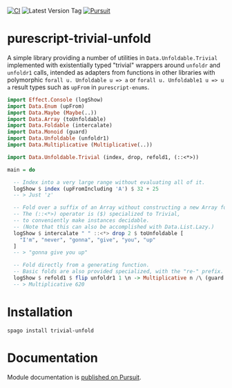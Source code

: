 [![CI](https://github.com/UnrelatedString/purescript-trivial-unfold/actions/workflows/ci.yml/badge.svg?branch=main)](https://github.com/UnrelatedString/purescript-trivial-unfold/actions/workflows/ci.yml)
![Latest Version Tag](https://img.shields.io/github/v/tag/UnrelatedString/purescript-trivial-unfold)
[![Pursuit](https://pursuit.purescript.org/packages/purescript-trivial-unfold/badge)](https://pursuit.purescript.org/packages/purescript-trivial-unfold)

# purescript-trivial-unfold

A simple library providing a number of utilities in `Data.Unfoldable.Trivial` implemented with existentially typed "trivial" wrappers around `unfoldr` and `unfoldr1` calls, intended as adapters from functions in other libraries with polymorphic `forall u. Unfoldable u => a` or `forall u. Unfoldable1 u => u a` result types such as `upFrom` in `purescript-enums`.

```purescript
import Effect.Console (logShow)
import Data.Enum (upFrom)
import Data.Maybe (Maybe(..))
import Data.Array (toUnfoldable)
import Data.Foldable (intercalate)
import Data.Monoid (guard)
import Data.Unfoldable (unfoldr1)
import Data.Multiplicative (Multiplicative(..))

import Data.Unfoldable.Trivial (index, drop, refold1, (::<*>))

main = do

  -- Index into a very large range without evaluating all of it.
  logShow $ index (upFromIncluding 'A') $ 32 + 25
  -- > Just 'z'

  -- Fold over a suffix of an Array without constructing a new Array for the suffix.
  -- The (::<*>) operator is ($) specialized to Trivial,
  -- to conveniently make instances decidable.
  -- (Note that this can also be accomplished with Data.List.Lazy.)
  logShow $ intercalate " " ::<*> drop 2 $ toUnfoldable [
    "I'm", "never", "gonna", "give", "you", "up"
  ]
  -- > "gonna give you up"

  -- Fold directly from a generating function.
  -- Basic folds are also provided specialized, with the "re-" prefix.
  logShow $ refold1 $ flip unfoldr1 1 \n -> Multiplicative n /\ (guard (n < 6) $> n + 1)
  -- > Multiplicative 620
```

# Installation

    spago install trivial-unfold

# Documentation

Module documentation is [published on Pursuit](http://pursuit.purescript.org/packages/purescript-trivial-unfold).
